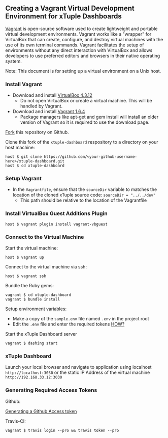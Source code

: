 
## Creating a Vagrant Virtual Development Environment for xTuple Dashboards ##

[Vagrant](http://docs.vagrantup.com/v2/why-vagrant/index.html) is open-source software used to create lightweight
and portable virtual development environments. Vagrant works like a "wrapper" for VirtualBox that can create,
configure, and destroy virtual machines with the use of its own terminal commands. Vagrant facilitates the setup
of environments without any direct interaction with VirtualBox and allows developers to use preferred editors
and browsers in their native operating system.

Note: This document is for setting up a virtual environment on a Unix host.

###  Install Vagrant ###

- Download and install [VirtualBox 4.3.12](https://www.virtualbox.org/wiki/Downloads)
  - Do not open VirtualBox or create a virtual machine. This will be handled by Vagrant.
- Download and install [Vagrant 1.6.4](http://www.vagrantup.com/downloads.html)
  - Package managers like apt-get and gem install will install an older version of Vagrant so it is required to use the download page.

[Fork](http://github.com/xtuple/xtuple-dashboard/fork) this repository on Github.

Clone this fork of the `xtuple-dashboard` respository to a directory on your host machine:

    host $ git clone https://github.com/<your-github-username-here>/xtuple-dashboard.git
    host $ cd xtuple-dashboard

### Setup Vagrant ###

- In the `Vagrantfile`, ensure that the `sourceDir` variable to matches the location of the cloned xTuple source code: `sourceDir = "../../dev"`
  - This path should be relative to the location of the Vagrantfile

### Install VirtualBox Guest Additions Plugin

    host $ vagrant plugin install vagrant-vbguest

### Connect to the Virtual Machine ###

Start the virtual machine:

    host $ vagrant up

Connect to the virtual machine via ssh:

    host $ vagrant ssh

Bundle the Ruby gems:

    vagrant $ cd xtuple-dashboard
    vagrant $ bundle install

Setup environment variables:

* Make a copy of the `sample.env` file named `.env` in the project root
* Edit the `.env` file and enter the required tokens [HOW?](#generating-required-access-tokens)

Start the xTuple Dashboard server

    vagrant $ dashing start

### xTuple Dashboard

Launch your local browser and navigate to application using localhost `http://localhost:3030`
or the static IP Address of the virtual machine `http://192.168.33.12:3030`

### Generating Required Access Tokens

Github:

  [Generating a Github Access token](https://help.github.com/articles/creating-an-access-token-for-command-line-use)

Travis-CI:

    vagrant $ travis login --pro && travis token --pro
